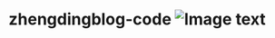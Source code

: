 # zhengdingblog-code ![Image text](https://travis-ci.org/zhendingdata/zhengdingblog-code.svg?branch=master)